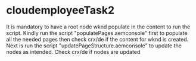 ﻿# cloudemployeeTask2
It is mandatory to have a root node wknd populate in the content to run the script.
Kindly run the script "populatePages.aemconsole" first to populate all the needed pages then check crx/de if the content for wknd is created.
Next is run the  script "updatePageStructure.aemconsole" to update the nodes as intended. Check crx/de if nodes are updated
